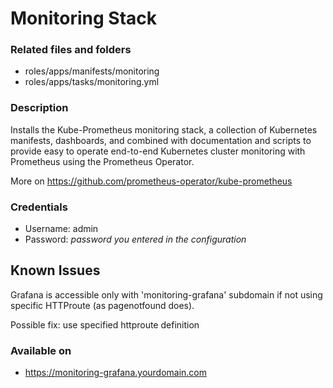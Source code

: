 # Monitoring Stack
### Related files and folders
* roles/apps/manifests/monitoring
* roles/apps/tasks/monitoring.yml

### Description
Installs the Kube-Prometheus monitoring stack, a collection of Kubernetes manifests, dashboards, and combined with documentation and scripts to provide easy to operate end-to-end Kubernetes cluster monitoring with Prometheus using the Prometheus Operator.

More on https://github.com/prometheus-operator/kube-prometheus

### Credentials
* Username: admin
* Password: *password you entered in the configuration*

## Known Issues
Grafana is accessible only with 'monitoring-grafana' subdomain if not using specific HTTProute (as pagenotfound does).

Possible fix: use specified httproute definition

### Available on
* https://monitoring-grafana.yourdomain.com